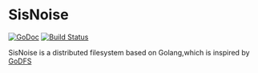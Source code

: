 SisNoise
========
[![GoDoc](https://godoc.org/github.com/pokerG/SisNoise?status.svg)](https://godoc.org/github.com/pokerG/SisNoise)        [![Build Status](https://travis-ci.org/pokerG/SisNoise.svg?branch=master)](https://travis-ci.org/pokerG/SisNoise)

SisNoise is a distributed filesystem based on Golang,which is inspired by [GoDFS](https://github.com/sjarvie/GoDFS)
